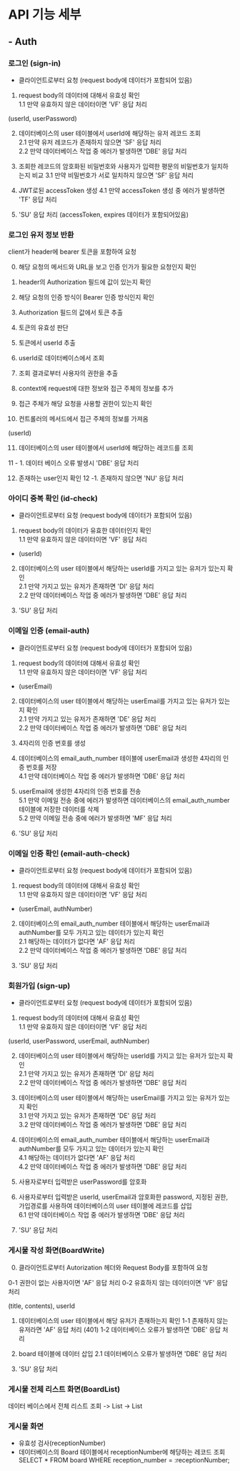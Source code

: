 # API 기능 세부

## - Auth

### 로그인 (sign-in)

- 클라이언트로부터 요청 (request body에 데이터가 포함되어 있음)

1. request body의 데이터에 대해서 유효성 확인  
   1.1 만약 유효하지 않은 데이터이면 'VF' 응답 처리

(userId, userPassword)

2. 데이터베이스의 user 테이블에서 userId에 해당하는 유저 레코드 조회  
   2.1 만약 유저 레코드가 존재하지 않으면 'SF' 응답 처리  
   2.2 만약 데이터베이스 작업 중 에러가 발생하면 'DBE' 응답 처리

3. 조회한 레코드의 암호화된 비밀번호와 사용자가 입력한 평문의 비밀번호가 일치하는지 비교
   3.1 만약 비밀번호가 서로 일치하지 않으면 'SF' 응답 처리

4. JWT로된 accessToken 생성
   4.1 만약 accessToken 생성 중 에러가 발생하면 'TF' 응답 처리

5. 'SU' 응답 처리 (accessToken, expires 데이터가 포함되어있음)

### 로그인 유저 정보 반환

client가 header에 bearer 토큰을 포함하여 요청

0. 해당 요청의 메서드와 URL을 보고 인증 인가가 필요한 요청인지 확인

1. header의 Authorization 필드에 값이 있는지 확인

2. 해당 요청의 인증 방식이 Bearer 인증 방식인지 확인

3. Authorization 필드의 값에서 토큰 추출

4. 토큰의 유효성 판단

5. 토큰에서 userId 추출

6. userId로 데이터베이스에서 조회

7. 조회 결과로부터 사용자의 권한을 추출

8. context에 request에 대한 정보와 접근 주체의 정보를 추가

9. 접근 주체가 해당 요청을 사용할 권한이 있는지 확인

10. 컨트롤러의 메서드에서 접근 주체의 정보를 가져옴

(userId)

11. 데이터베이스의 user 테이블에서 userId에 해당하는 레코드를 조회

11 - 1. 데이터 베이스 오류 발생시 'DBE' 응답 처리

12. 존재하는 user인지 확인
    12 -1. 존재하지 않으면 'NU' 응답 처리

### 아이디 중복 확인 (id-check)

- 클라이언트로부터 요청 (request body에 데이터가 포함되어 있음)

1. request body의 데이터가 유효한 데이터인지 확인  
   1.1 만약 유효하지 않은 데이터이면 'VF' 응답 처리

- (userId)

2. 데이터베이스의 user 테이블에서 해당하는 userId를 가지고 있는 유저가 있는지 확인  
   2.1 만약 가지고 있는 유저가 존재하면 'DI' 응답 처리  
   2.2 만약 데이터베이스 작업 중 에러가 발생하면 'DBE' 응답 처리

3. 'SU' 응답 처리

### 이메일 인증 (email-auth)

- 클라이언트로부터 요청 (request body에 데이터가 포함되어 있음)

1. request body의 데이터에 대해서 유효성 확인  
   1.1 만약 유효하지 않은 데이터이면 'VF' 응답 처리

- (userEmail)

2. 데이터베이스의 user 테이블에서 해당하는 userEmail를 가지고 있는 유저가 있는지 확인  
   2.1 만약 가지고 있는 유저가 존재하면 'DE' 응답 처리  
   2.2 만약 데이터베이스 작업 중 에러가 발생하면 'DBE' 응답 처리

3. 4자리의 인증 번호를 생성

4. 데이터베이스의 email_auth_number 테이블에 userEmail과 생성한 4자리의 인증 번호를 저장  
   4.1 만약 데이터베이스 작업 중 에러가 발생하면 'DBE' 응답 처리

5. userEmail에 생성한 4자리의 인증 번호를 전송  
   5.1 만약 이메일 전송 중에 에러가 발생하면 데이터베이스의 email_auth_number 테이블에 저장한 데이터를 삭제  
   5.2 만약 이메일 전송 중에 에러가 발생하면 'MF' 응답 처리

6. 'SU' 응답 처리

### 이메일 인증 확인 (email-auth-check)

- 클라이언트로부터 요청 (request body에 데이터가 포함되어 있음)

1. request body의 데이터에 대해서 유효성 확인  
   1.1 만약 유효하지 않은 데이터이면 'VF' 응답 처리

- (userEmail, authNumber)

2. 데이터베이스의 email_auth_number 테이블에서 해당하는 userEmail과 authNumber를 모두 가지고 있는 데이터가 있는지 확인  
   2.1 해당하는 데이터가 없다면 'AF' 응답 처리  
   2.2 만약 데이터베이스 작업 중 에러가 발생하면 'DBE' 응답 처리

3. 'SU' 응답 처리

### 회원가입 (sign-up)

- 클라이언트로부터 요청 (request body에 데이터가 포함되어 있음)

1. request body의 데이터에 대해서 유효성 확인  
   1.1 만약 유효하지 않은 데이터이면 'VF' 응답 처리

(userId, userPassword, userEmail, authNumber)

2. 데이터베이스의 user 테이블에서 해당하는 userId를 가지고 있는 유저가 있는지 확인  
   2.1 만약 가지고 있는 유저가 존재하면 'DI' 응답 처리  
   2.2 만약 데이터베이스 작업 중 에러가 발생하면 'DBE' 응답 처리

3. 데이터베이스의 user 테이블에서 해당하는 userEmail를 가지고 있는 유저가 있는지 확인  
   3.1 만약 가지고 있는 유저가 존재하면 'DE' 응답 처리  
   3.2 만약 데이터베이스 작업 중 에러가 발생하면 'DBE' 응답 처리

4. 데이터베이스의 email_auth_number 테이블에서 해당하는 userEmail과 authNumber를 모두 가지고 있는 데이터가 있는지 확인  
   4.1 해당하는 데이터가 없다면 'AF' 응답 처리  
   4.2 만약 데이터베이스 작업 중 에러가 발생하면 'DBE' 응답 처리

5. 사용자로부터 입력받은 userPassword를 암호화

6. 사용자로부터 입력받은 userId, userEmail과 암호화한 password, 지정된 권한, 가입경로를 사용하여 데이터베이스의 user 테이블에 레코드를 삽입  
   6.1 만약 데이터베이스 작업 중 에러가 발생하면 'DBE' 응답 처리

7. 'SU' 응답 처리

### 게시물 작성 화면(BoardWrite)

0. 클라이언트로부터 Autorization 헤더와 Request Body를 포함하여 요청

0-1 권한이 없는 사용자이면 'AF' 응답 처리
0-2 유효하지 않는 데이터이면 'VF' 응답 처리

(title, contents), userId

1. 데이터베이스의 user 테이블에서 해당 유저가 존재하는지 확인
   1-1 존재하지 않는 유저라면 'AF' 응답 처리 (401)
   1-2 데이터베이스 오류가 발생하면 'DBE' 응답 처리

2. board 테이블에 데이터 삽입
   2.1 데이터베이스 오류가 발생하면 'DBE' 응답 처리

3. 'SU' 응답 처리

### 게시물 전체 리스트 화면(BoardList)

데이터 베이스에서 전체 리스트 조회 -> List<BoardEntity> -> List<BoardItem>

### 게시물 화면

- 유효성 검사(receptionNumber)
- 데이터베이스의 Board 테이블에서 receptionNumber에 해당하는 레코드 조회
  SELECT \* FROM board WHERE reception_number = :receptionNumber;
